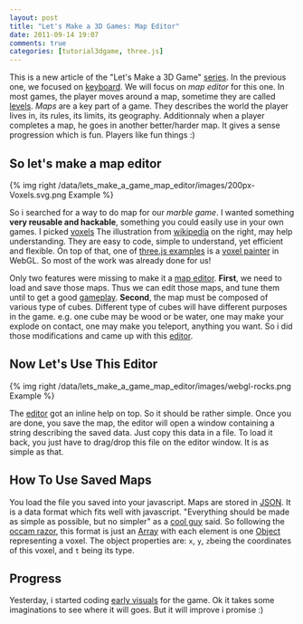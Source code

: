 ```yaml
---
layout: post
title: "Let's Make a 3D Games: Map Editor"
date: 2011-09-14 19:07
comments: true
categories: [tutorial3dgame, three.js]
---
```


This is a new article of the "Let's Make a 3D Game" [series](/blog/categories/tutorial3dgame/).
In the previous one, we focused
on [keyboard](/blog/2011/09/12/lets-Make-a-3D-game-keyboard/). We will
focus on *map editor* for this one.
In most games, the player moves around a map, sometime they are
called [levels](http://en.wikipedia.org/wiki/Level_\(video_gaming\)).
*Maps* are a key part of a game. They describes the world the player lives in,
its rules, its limits, its geography.
Additionnaly when a player completes a map, he
goes in another better/harder map. It gives a sense
progression which is fun. Players like fun things :)

## So let's make a map editor

{% img right /data/lets_make_a_game_map_editor/images/200px-Voxels.svg.png Example %}

So i searched for a way to do map for our *marble game*.
I wanted something **very reusable and hackable**,
something you could easily use in your own games.
I picked [voxels](http://en.wikipedia.org/wiki/Voxel)
The illustration from [wikipedia](http://en.wikipedia.org/wiki/File:Voxels.svg)
on the right, may help understanding.
They are easy to code, simple to understand, yet efficient and flexible.
On top of that, one of [three.js examples](https://github.com/mrdoob/three.js/tree/master/examples) is a
[voxel painter](http://mrdoob.github.com/three.js/examples/webgl_interactive_voxelpainter.html)
in WebGL. So most of the work was already done for us!

Only two features were missing to make it a [map editor](http://en.wikipedia.org/wiki/Level_editor). 
**First**, we need to load and save those maps.
Thus we can edit those maps, and tune them until to get a good [gameplay](http://en.wikipedia.org/wiki/Gameplay).
**Second**, the map must be composed of various type of cubes.
Different type of cubes will have different purposes in the game. e.g. one cube
may be wood or be water, one may make your explode on contact, one may
make you teleport, anything you want.
So i did those modifications and came up with
this [editor](http://jeromeetienne.github.com/marbleGame/editor).

<!-- more -->

## Now Let's Use This Editor

{% img right /data/lets_make_a_game_map_editor/images/webgl-rocks.png Example %}

The [editor](http://jeromeetienne.github.com/marbleGame/editor)
got an inline help on top. So it should be rather simple.
Once you are done, you save the map, the editor
will open a window containing a string
describing the saved data. Just copy this data in a file.
To load it back, you just have to drag/drop this file on the
editor window. It is as simple as that.

## How To Use Saved Maps

You load the file you saved into your javascript.
Maps are stored in [JSON](http://en.wikipedia.org/wiki/JSON). It is a data format
which fits well with javascript.
"Everything should be made as simple as possible, but no simpler"
as a [cool guy](http://en.wikipedia.org/wiki/Albert_Einstein) said.
So following the [occam razor](http://en.wikipedia.org/wiki/Occam%27s_razor),
this format is just
an [Array](https://developer.mozilla.org/en/JavaScript/Reference/Global_Objects/Array) with
each element is one [Object](https://developer.mozilla.org/en/JavaScript/Reference/Global_Objects/Object)
representing a voxel.
The object properties are: ```x```, ```y```, ```z```being the
coordinates of this voxel, and ```t``` being its type.

## Progress

Yesterday, i started coding [early visuals](http://jeromeetienne.github.com/marbleGame)
for the game. Ok it takes some imaginations to see where it will goes. But it
will improve i promise :)